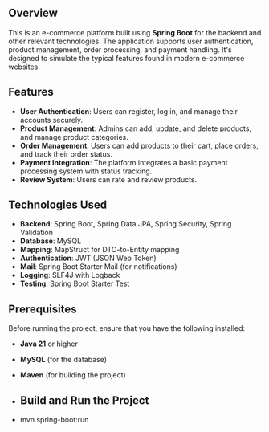 ## Overview
This is an e-commerce platform built using **Spring Boot** for the backend and other relevant technologies. The application supports user authentication, product management, order processing, and payment handling. It's designed to simulate the typical features found in modern e-commerce websites.

## Features
- **User Authentication**: Users can register, log in, and manage their accounts securely.
- **Product Management**: Admins can add, update, and delete products, and manage product categories.
- **Order Management**: Users can add products to their cart, place orders, and track their order status.
- **Payment Integration**: The platform integrates a basic payment processing system with status tracking.
- **Review System**: Users can rate and review products.

## Technologies Used
- **Backend**: Spring Boot, Spring Data JPA, Spring Security, Spring Validation
- **Database**: MySQL
- **Mapping**: MapStruct for DTO-to-Entity mapping
- **Authentication**: JWT (JSON Web Token)
- **Mail**: Spring Boot Starter Mail (for notifications)
- **Logging**: SLF4J with Logback
- **Testing**: Spring Boot Starter Test

## Prerequisites
Before running the project, ensure that you have the following installed:
- **Java 21** or higher
- **MySQL** (for the database)
- **Maven** (for building the project)

- ## Build and Run the Project
- mvn spring-boot:run
